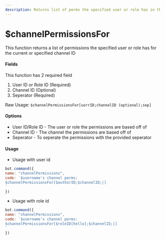 ```yaml
---
description: Returns list of perms the specified user or role has in the channel
---
```


# $channelPermissionsFor

This function returns a list of permissions the specified user or role has for the current or specified channel ID

#### Fields

This function has 2 required field

1. User ID or Role ID  \(Required\)
2. Channel ID \(Optional\)
3. Seperator \(Required\)


Raw Usage: `$channelPermissionsFor[uorrID;channelID (optional);sep]`

#### Options

* User ID/Role ID - The user or role the permissions are based off of
* Channel ID - The channel the permissions are based off of
* Seperator - To seperate the permissions with the provided seperator


#### Usage

- Usage with user id

```javascript
bot.command({
name: "channelPermissions",
code: `$username's channel perms:
$channelPermissionsFor[$authorID;$channelID;|]
`
})
```
- Usage with role id

```javascript
bot.command({
name: "channelPermissions",
code: `$username's channel perms:
$channelPermissionsFor[$roleID[hello];$channelID;|]
`
})
```
